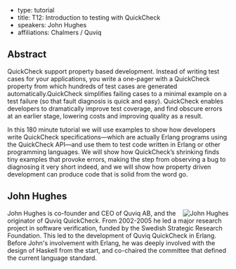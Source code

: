 - type: tutorial
- title: T12: Introduction to testing with QuickCheck
- speakers: John Hughes
- affiliations: Chalmers / Quviq

## Abstract
QuickCheck support property based development. Instead of writing test
cases for your applications, you write a one-pager with a QuickCheck
property from which hundreds of test cases are generated
automatically.QuickCheck simplifies failing cases to a minimal example
on a test failure (so that fault diagnosis is quick and
easy). QuickCheck enables developers to dramatically improve test
coverage, and find obscure errors at an earlier stage, lowering costs
and improving quality as a result.

In this 180 minute tutorial we will use examples to show how
developers write QuickCheck specifications—which are actually Erlang
programs using the QuickCheck API—and use them to test code written in
Erlang or other programming languages. We will show how QuickCheck’s
shrinking finds tiny examples that provoke errors, making the step
from observing a bug to diagnosing it very short indeed, and we will
show how property driven development can produce code that is solid
from the word go.

## John Hughes
<img align="right" src="img/john-hughes.jpg" alt="John Hughes"></img>
John Hughes is co-founder and CEO of Quviq AB, and the originator of
Quviq QuickCheck. From 2002-2005 he led a major research project in
software verification, funded by the Swedish Strategic Research
Foundation. This led to the development of Quviq QuickCheck in
Erlang. Before John\'s involvement with Erlang, he was deeply involved
with the design of Haskell from the start, and co-chaired the
committee that defined the current language standard.
